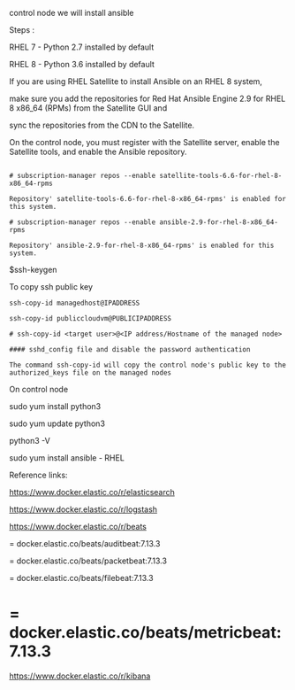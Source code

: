 
control node  we will install ansible 


Steps :

RHEL 7 - Python 2.7 installed by default

RHEL 8 - Python 3.6 installed by default


If you are using RHEL Satellite to install Ansible on an RHEL 8 system, 

make sure you add the repositories for Red Hat Ansible Engine 2.9 for RHEL 8 x86_64 (RPMs) from the Satellite GUI and 

sync the repositories from the CDN to the Satellite. 

On the control node, you must register with the Satellite server, enable the Satellite tools, and enable the Ansible repository.

~~~

# subscription-manager repos --enable satellite-tools-6.6-for-rhel-8-x86_64-rpms

Repository' satellite-tools-6.6-for-rhel-8-x86_64-rpms' is enabled for this system.

# subscription-manager repos --enable ansible-2.9-for-rhel-8-x86_64-rpms

Repository' ansible-2.9-for-rhel-8-x86_64-rpms' is enabled for this system.

~~~


$ssh-keygen


To copy ssh public key

~~~
ssh-copy-id managedhost@IPADDRESS

ssh-copy-id publiccloudvm@PUBLICIPADDRESS

# ssh-copy-id <target user>@<IP address/Hostname of the managed node>

#### sshd_config file and disable the password authentication

The command ssh-copy-id will copy the control node's public key to the authorized_keys file on the managed nodes

~~~

On control node


sudo yum install python3

sudo yum update python3

python3 -V

sudo yum install ansible  - RHEL



Reference links:

https://www.docker.elastic.co/r/elasticsearch

https://www.docker.elastic.co/r/logstash


https://www.docker.elastic.co/r/beats


= docker.elastic.co/beats/auditbeat:7.13.3

= docker.elastic.co/beats/packetbeat:7.13.3

= docker.elastic.co/beats/filebeat:7.13.3

= docker.elastic.co/beats/metricbeat:7.13.3
= 
https://www.docker.elastic.co/r/kibana
